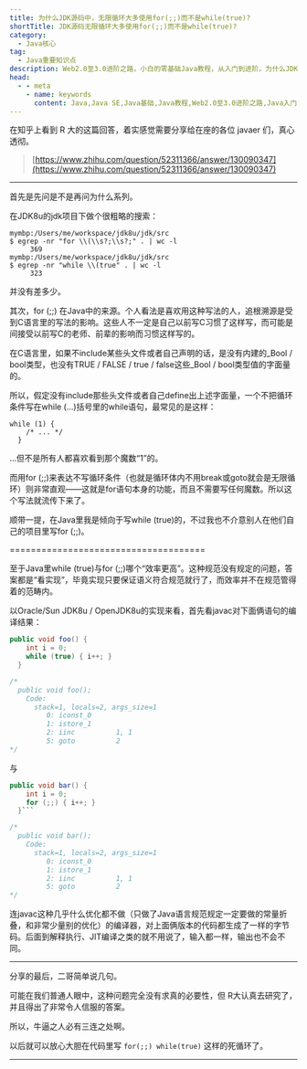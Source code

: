 ```yaml
---
title: 为什么JDK源码中，无限循环大多使用for(;;)而不是while(true)?
shortTitle: JDK源码无限循环大多使用for(;;)而不是while(true)?
category:
  - Java核心
tag:
  - Java重要知识点
description: Web2.0至3.0进阶之路，小白的零基础Java教程，从入门到进阶，为什么JDK源码中，无限循环大多使用for(;;)而不是while(true)?
head:
  - - meta
    - name: keywords
      content: Java,Java SE,Java基础,Java教程,Web2.0至3.0进阶之路,Java入门,教程,java,jdk,无限循环,for,while
---
```




在知乎上看到 R 大的这篇回答，着实感觉需要分享给在座的各位 javaer 们，真心透彻。

>[https://www.zhihu.com/question/52311366/answer/130090347](https://www.zhihu.com/question/52311366/answer/130090347)

-----

首先是先问是不是再问为什么系列。

在JDK8u的jdk项目下做个很粗略的搜索：

```
mymbp:/Users/me/workspace/jdk8u/jdk/src
$ egrep -nr "for \\(\\s?;\\s?;" . | wc -l
     369
mymbp:/Users/me/workspace/jdk8u/jdk/src
$ egrep -nr "while \\(true" . | wc -l
     323
```

并没有差多少。

其次，for (;;) 在Java中的来源。个人看法是喜欢用这种写法的人，追根溯源是受到C语言里的写法的影响。这些人不一定是自己以前写C习惯了这样写，而可能是间接受以前写C的老师、前辈的影响而习惯这样写的。

在C语言里，如果不include某些头文件或者自己声明的话，是没有内建的_Bool / bool类型，也没有TRUE / FALSE / true / false这些_Bool / bool类型值的字面量的。

所以，假定没有include那些头文件或者自己define出上述字面量，一个不把循环条件写在while (...)括号里的while语句，最常见的是这样：  
```
while (1) {
    /* ... */
  }
```
  
  …但不是所有人都喜欢看到那个魔数“1”的。
  
  而用for (;;)来表达不写循环条件（也就是循环体内不用break或goto就会是无限循环）则非常直观——这就是for语句本身的功能，而且不需要写任何魔数。所以这个写法就流传下来了。
  
顺带一提，在Java里我是倾向于写while (true)的，不过我也不介意别人在他们自己的项目里写for (;;)。

=====================================

至于Java里while (true)与for (;;)哪个“效率更高”。这种规范没有规定的问题，答案都是“看实现”，毕竟实现只要保证语义符合规范就行了，而效率并不在规范管得着的范畴内。

以Oracle/Sun JDK8u / OpenJDK8u的实现来看，首先看javac对下面俩语句的编译结果：  

```java
public void foo() {
    int i = 0;
    while (true) { i++; }
  }

/*
  public void foo();
    Code:
      stack=1, locals=2, args_size=1
         0: iconst_0
         1: istore_1
         2: iinc          1, 1
         5: goto          2
*/
```


与  

```java
public void bar() {
    int i = 0;
    for (;;) { i++; }
  }```

/*
  public void bar();
    Code:
      stack=1, locals=2, args_size=1
         0: iconst_0
         1: istore_1
         2: iinc          1, 1
         5: goto          2
*/
```

连javac这种几乎什么优化都不做（只做了Java语言规范规定一定要做的常量折叠，和非常少量别的优化）的编译器，对上面俩版本的代码都生成了一样的字节码。后面到解释执行、JIT编译之类的就不用说了，输入都一样，输出也不会不同。

-----

分享的最后，二哥简单说几句。

可能在我们普通人眼中，这种问题完全没有求真的必要性，但 R大认真去研究了，并且得出了非常令人信服的答案。

所以，牛逼之人必有三连之处啊。

以后就可以放心大胆在代码里写 `for(;;) while(true)` 这样的死循环了。

----

  

 

  
